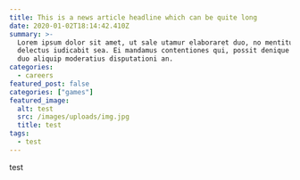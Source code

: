 ```yaml
---
title: This is a news article headline which can be quite long
date: 2020-01-02T18:14:42.410Z
summary: >-
  Lorem ipsum dolor sit amet, ut sale utamur elaboraret duo, no mentitum
  delectus iudicabit sea. Ei mandamus contentiones qui, possit denique usu cu,
  duo aliquip moderatius disputationi an.
categories:
  - careers
featured_post: false
categories: ["games"]
featured_image:
  alt: test
  src: /images/uploads/img.jpg
  title: test
tags:
  - test
---
```

test
